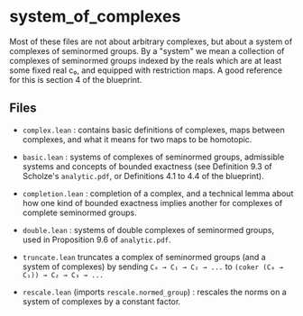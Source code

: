 # system_of_complexes

Most of these files are not about arbitrary complexes, but about a system of complexes of
seminormed groups. By a "system" we mean a collection of complexes of seminormed groups
indexed by the reals which are at least some fixed real c₀, and equipped with restriction
maps. A good reference for this is section 4 of the blueprint.

## Files

- `complex.lean` : contains basic definitions of complexes, maps between complexes, and
  what it means for two maps to be homotopic.
- `basic.lean` : systems of complexes of seminormed groups, admissible systems
  and concepts of bounded exactness (see Definition 9.3 of
  Scholze's `analytic.pdf`, or Definitions 4.1 to 4.4 of the blueprint).
- `completion.lean` : completion of a complex, and a technical lemma about how
  one kind of bounded exactness implies another for complexes of complete seminormed groups.
- `double.lean` : systems of double complexes of seminormed groups, used in
  Proposition 9.6 of `analytic.pdf`.
- `truncate.lean` truncates a complex of seminormed groups (and a system of complexes)
  by sending `C₀ → C₁ → C₂ → ...` to `(coker (C₀ → C₁)) → C₂ → C₃ → ...`

- `rescale.lean` (imports `rescale.normed_group`) : rescales the norms on
  a system of complexes by a constant factor.
